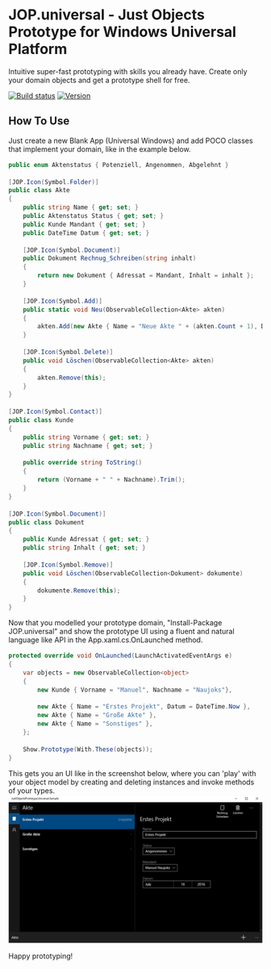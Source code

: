 JOP.universal - Just Objects Prototype for Windows Universal Platform
=====================================================================
Intuitive super-fast prototyping with skills you already have. Create only your domain objects and get a prototype shell for free.

[![Build status](https://ci.appveyor.com/api/projects/status/tg27yvopapssdquc?svg=true)](https://ci.appveyor.com/project/halllo/jop-universal)
[![Version](https://img.shields.io/nuget/v/JOP.universal.svg)](https://www.nuget.org/packages/JOP.universal/)

How To Use
----------
Just create a new Blank App (Universal Windows) and add POCO classes that implement your domain, like in the example below.
```csharp
public enum Aktenstatus { Potenziell, Angenommen, Abgelehnt }

[JOP.Icon(Symbol.Folder)]
public class Akte
{
	public string Name { get; set; }
	public Aktenstatus Status { get; set; }
	public Kunde Mandant { get; set; }
	public DateTime Datum { get; set; }

	[JOP.Icon(Symbol.Document)]
	public Dokument Rechnug_Schreiben(string inhalt)
	{
		return new Dokument { Adressat = Mandant, Inhalt = inhalt };
	}

	[JOP.Icon(Symbol.Add)]
	public static void Neu(ObservableCollection<Akte> akten)
	{
		akten.Add(new Akte { Name = "Neue Akte " + (akten.Count + 1), Datum = DateTime.Now });
	}

	[JOP.Icon(Symbol.Delete)]
	public void Löschen(ObservableCollection<Akte> akten)
	{
		akten.Remove(this);
	}
}

[JOP.Icon(Symbol.Contact)]
public class Kunde
{
	public string Vorname { get; set; }
	public string Nachname { get; set; }

	public override string ToString()
	{
		return (Vorname + " " + Nachname).Trim();
	}
}

[JOP.Icon(Symbol.Document)]
public class Dokument
{
	public Kunde Adressat { get; set; }
	public string Inhalt { get; set; }

	[JOP.Icon(Symbol.Remove)]
	public void Löschen(ObservableCollection<Dokument> dokumente)
	{
		dokumente.Remove(this);
	}
}
```
Now that you modelled your prototype domain, "Install-Package JOP.universal" and show the prototype UI using a fluent and natural language like API in the App.xaml.cs.OnLaunched method.
```csharp
protected override void OnLaunched(LaunchActivatedEventArgs e)
{
	var objects = new ObservableCollection<object>
	{
		new Kunde { Vorname = "Manuel", Nachname = "Naujoks"},

		new Akte { Name = "Erstes Projekt", Datum = DateTime.Now },
		new Akte { Name = "Große Akte" },
		new Akte { Name = "Sonstiges" },
	};

	Show.Prototype(With.These(objects));
}
```
This gets you an UI like in the screenshot below, where you can 'play' with your object model by creating and deleting instances and invoke methods of your types.
![Screenshot](https://raw.githubusercontent.com/halllo/JOP.universal/master/screenshot.png)

Happy prototyping!